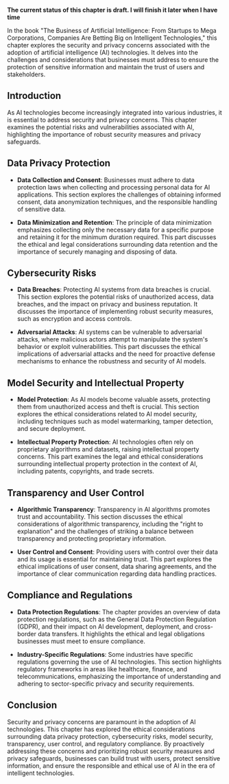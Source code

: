 **The current status of this chapter is draft. I will finish it later when I have time**

In the book "The Business of Artificial Intelligence: From Startups to Mega Corporations, Companies Are Betting Big on Intelligent Technologies," this chapter explores the security and privacy concerns associated with the adoption of artificial intelligence (AI) technologies. It delves into the challenges and considerations that businesses must address to ensure the protection of sensitive information and maintain the trust of users and stakeholders.

Introduction
------------

As AI technologies become increasingly integrated into various industries, it is essential to address security and privacy concerns. This chapter examines the potential risks and vulnerabilities associated with AI, highlighting the importance of robust security measures and privacy safeguards.

Data Privacy Protection
-----------------------

* **Data Collection and Consent**: Businesses must adhere to data protection laws when collecting and processing personal data for AI applications. This section explores the challenges of obtaining informed consent, data anonymization techniques, and the responsible handling of sensitive data.

* **Data Minimization and Retention**: The principle of data minimization emphasizes collecting only the necessary data for a specific purpose and retaining it for the minimum duration required. This part discusses the ethical and legal considerations surrounding data retention and the importance of securely managing and disposing of data.

Cybersecurity Risks
-------------------

* **Data Breaches**: Protecting AI systems from data breaches is crucial. This section explores the potential risks of unauthorized access, data breaches, and the impact on privacy and business reputation. It discusses the importance of implementing robust security measures, such as encryption and access controls.

* **Adversarial Attacks**: AI systems can be vulnerable to adversarial attacks, where malicious actors attempt to manipulate the system's behavior or exploit vulnerabilities. This part discusses the ethical implications of adversarial attacks and the need for proactive defense mechanisms to enhance the robustness and security of AI models.

Model Security and Intellectual Property
----------------------------------------

* **Model Protection**: As AI models become valuable assets, protecting them from unauthorized access and theft is crucial. This section explores the ethical considerations related to AI model security, including techniques such as model watermarking, tamper detection, and secure deployment.

* **Intellectual Property Protection**: AI technologies often rely on proprietary algorithms and datasets, raising intellectual property concerns. This part examines the legal and ethical considerations surrounding intellectual property protection in the context of AI, including patents, copyrights, and trade secrets.

Transparency and User Control
-----------------------------

* **Algorithmic Transparency**: Transparency in AI algorithms promotes trust and accountability. This section discusses the ethical considerations of algorithmic transparency, including the "right to explanation" and the challenges of striking a balance between transparency and protecting proprietary information.

* **User Control and Consent**: Providing users with control over their data and its usage is essential for maintaining trust. This part explores the ethical implications of user consent, data sharing agreements, and the importance of clear communication regarding data handling practices.

Compliance and Regulations
--------------------------

* **Data Protection Regulations**: The chapter provides an overview of data protection regulations, such as the General Data Protection Regulation (GDPR), and their impact on AI development, deployment, and cross-border data transfers. It highlights the ethical and legal obligations businesses must meet to ensure compliance.

* **Industry-Specific Regulations**: Some industries have specific regulations governing the use of AI technologies. This section highlights regulatory frameworks in areas like healthcare, finance, and telecommunications, emphasizing the importance of understanding and adhering to sector-specific privacy and security requirements.

Conclusion
----------

Security and privacy concerns are paramount in the adoption of AI technologies. This chapter has explored the ethical considerations surrounding data privacy protection, cybersecurity risks, model security, transparency, user control, and regulatory compliance. By proactively addressing these concerns and prioritizing robust security measures and privacy safeguards, businesses can build trust with users, protect sensitive information, and ensure the responsible and ethical use of AI in the era of intelligent technologies.
